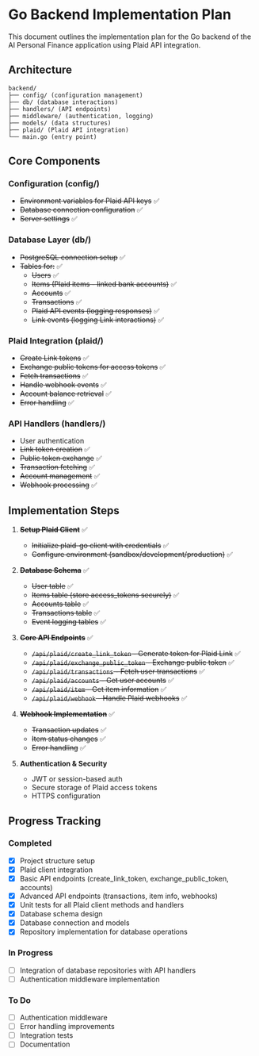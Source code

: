 # Go Backend Implementation Plan

This document outlines the implementation plan for the Go backend of the AI Personal Finance application using Plaid API integration.

## Architecture

```
backend/
├── config/ (configuration management)
├── db/ (database interactions)
├── handlers/ (API endpoints)
├── middleware/ (authentication, logging)
├── models/ (data structures)
├── plaid/ (Plaid API integration)
└── main.go (entry point)
```

## Core Components

### Configuration (config/)
- ~~Environment variables for Plaid API keys~~ ✅
- ~~Database connection configuration~~ ✅
- ~~Server settings~~ ✅

### Database Layer (db/)
- ~~PostgreSQL connection setup~~ ✅
- ~~Tables for:~~ ✅
  - ~~Users~~ ✅
  - ~~Items (Plaid items - linked bank accounts)~~ ✅
  - ~~Accounts~~ ✅
  - ~~Transactions~~ ✅
  - ~~Plaid API events (logging responses)~~ ✅
  - ~~Link events (logging Link interactions)~~ ✅

### Plaid Integration (plaid/)
- ~~Create Link tokens~~ ✅
- ~~Exchange public tokens for access tokens~~ ✅
- ~~Fetch transactions~~ ✅
- ~~Handle webhook events~~ ✅
- ~~Account balance retrieval~~ ✅
- ~~Error handling~~ ✅

### API Handlers (handlers/)
- User authentication
- ~~Link token creation~~ ✅
- ~~Public token exchange~~ ✅
- ~~Transaction fetching~~ ✅
- ~~Account management~~ ✅
- ~~Webhook processing~~ ✅

## Implementation Steps

1. ~~**Setup Plaid Client**~~ ✅
   - ~~Initialize plaid-go client with credentials~~ ✅
   - ~~Configure environment (sandbox/development/production)~~ ✅

2. ~~**Database Schema**~~ ✅
   - ~~User table~~ ✅
   - ~~Items table (store access_tokens securely)~~ ✅
   - ~~Accounts table~~ ✅
   - ~~Transactions table~~ ✅
   - ~~Event logging tables~~ ✅

3. ~~**Core API Endpoints**~~ ✅
   - ~~`/api/plaid/create_link_token` - Generate token for Plaid Link~~ ✅
   - ~~`/api/plaid/exchange_public_token` - Exchange public token~~ ✅
   - ~~`/api/plaid/transactions` - Fetch user transactions~~ ✅
   - ~~`/api/plaid/accounts` - Get user accounts~~ ✅
   - ~~`/api/plaid/item` - Get item information~~ ✅
   - ~~`/api/plaid/webhook` - Handle Plaid webhooks~~ ✅

4. ~~**Webhook Implementation**~~ ✅
   - ~~Transaction updates~~ ✅
   - ~~Item status changes~~ ✅
   - ~~Error handling~~ ✅

5. **Authentication & Security**
   - JWT or session-based auth
   - Secure storage of Plaid access tokens
   - HTTPS configuration

## Progress Tracking

### Completed
- [x] Project structure setup
- [x] Plaid client integration
- [x] Basic API endpoints (create_link_token, exchange_public_token, accounts)
- [x] Advanced API endpoints (transactions, item info, webhooks)
- [x] Unit tests for all Plaid client methods and handlers
- [x] Database schema design
- [x] Database connection and models
- [x] Repository implementation for database operations

### In Progress
- [ ] Integration of database repositories with API handlers
- [ ] Authentication middleware implementation

### To Do
- [ ] Authentication middleware
- [ ] Error handling improvements
- [ ] Integration tests
- [ ] Documentation 